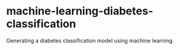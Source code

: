 # machine-learning-diabetes-classification
Generating a diabetes classification model using machine learning.
